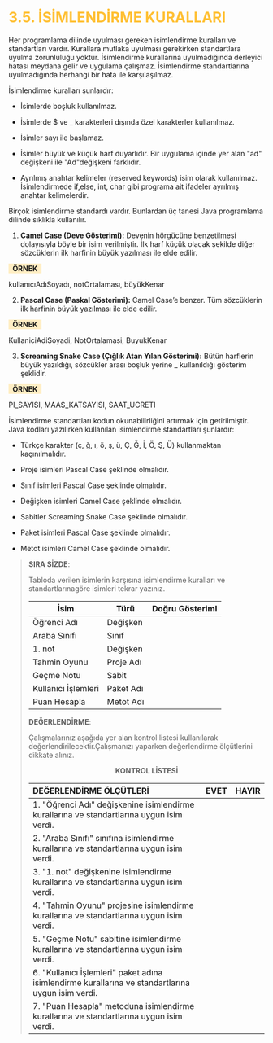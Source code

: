 <h1 style="color:#ffc034">3.5. İSİMLENDİRME KURALLARI</h1>

Her programlama dilinde uyulması gereken isimlendirme kuralları ve standartları vardır. Kurallara mutlaka uyulması gerekirken standartlara uyulma zorunluluğu yoktur. İsimlendirme kurallarına uyulmadığında derleyici hatası meydana gelir ve uygulama çalışmaz. İsimlendirme standartlarına uyulmadığında herhangi bir hata ile karşılaşılmaz. 

İsimlendirme kuralları şunlardır:
* İsimlerde boşluk kullanılmaz.

* İsimlerde $ ve _ karakterleri dışında özel karakterler kullanılmaz.

* İsimler sayı ile başlamaz.

* İsimler büyük ve küçük harf duyarlıdır. Bir uygulama içinde yer alan "ad" değişkeni ile "Ad"değişkeni farklıdır.

* Ayrılmış anahtar kelimeler (reserved keywords) isim olarak kullanılmaz. İsimlendirmede if,else, int, char gibi programa ait ifadeler ayrılmış anahtar kelimelerdir.

Birçok isimlendirme standardı vardır. Bunlardan üç tanesi Java programlama dilinde sıklıkla kullanılır.

1. **Camel Case (Deve Gösterimi):** Devenin hörgücüne benzetilmesi dolayısıyla böyle bir isim verilmiştir. İlk harf küçük olacak şekilde diğer sözcüklerin ilk harfinin büyük yazılması ile elde edilir. 

<span style="font-weight:bold; padding-top:1px; padding-bottom:1px; padding-left:8px; padding-right:8px; background-color:#FFEEC4;">ÖRNEK</span>


kullanıcıAdıSoyadı, notOrtalaması, büyükKenar

2. **Pascal Case (Paskal Gösterimi):** Camel Case’e benzer. Tüm sözcüklerin ilk harfinin büyük yazılması ile elde edilir.

<span style="font-weight:bold; padding-top:1px; padding-bottom:1px; padding-left:8px; padding-right:8px; background-color:#FFEEC4;">ÖRNEK</span>


KullaniciAdiSoyadi, NotOrtalamasi, BuyukKenar

3. **Screaming Snake Case (Çığlık Atan Yılan Gösterimi):** Bütün harflerin büyük yazıldığı, sözcükler arası boşluk yerine _ kullanıldığı gösterim şeklidir.

<span style="font-weight:bold; padding-top:1px; padding-bottom:1px; padding-left:8px; padding-right:8px; background-color:#FFEEC4;">ÖRNEK</span>


PI_SAYISI, MAAS_KATSAYISI, SAAT_UCRETI

İsimlendirme standartları kodun okunabilirliğini artırmak için getirilmiştir. Java kodları yazılırken kullanılan isimlendirme standartları şunlardır:

- Türkçe karakter (ç, ğ, ı, ö, ş, ü, Ç, Ğ, İ, Ö, Ş, Ü) kullanmaktan kaçınılmalıdır.

- Proje isimleri Pascal Case şeklinde olmalıdır.

- Sınıf isimleri Pascal Case şeklinde olmalıdır.

- Değişken isimleri Camel Case şeklinde olmalıdır.

- Sabitler Screaming Snake Case şeklinde olmalıdır.

- Paket isimleri Pascal Case şeklinde olmalıdır.

- Metot isimleri Camel Case şeklinde olmalıdır.

>**SIRA SİZDE**: 
>
>Tabloda verilen isimlerin karşısına isimlendirme kuralları ve standartlarınagöre isimleri tekrar yazınız.
>
>| İsim                | Türü      | Doğru GösterimI |
>| ------------------- | --------- | --------------- |
>| Öğrenci Adı         | Değişken  |
>| Araba Sınıfı        | Sınıf     |
>| 1. not              | Değişken  |
>| Tahmin Oyunu        | Proje Adı |
>| Geçme Notu          | Sabit     |
>| Kullanıcı İşlemleri | Paket Adı |
>| Puan Hesapla        | Metot Adı |
>
>
>**DEĞERLENDİRME**: 
>
>Çalışmalarınız aşağıda yer alan kontrol listesi kullanılarak değerlendirilecektir.Çalışmanızı yaparken değerlendirme ölçütlerini dikkate alınız.
>
><div style="text-align:center;"><b>KONTROL LİSTESİ</b></div>
>
>| DEĞERLENDİRME ÖLÇÜTLERİ                                                                           | EVET | HAYIR |
>| :------------------------------------------------------------------------------------------------- | ---- | ----- |
>| 1. "Öğrenci Adı" değişkenine isimlendirme kurallarına ve standartlarına uygun isim verdi.         |
>| 2. "Araba Sınıfı" sınıfına isimlendirme kurallarına ve standartlarına uygun isim verdi.           |
>| 3. "1. not" değişkenine isimlendirme kurallarına ve standartlarına uygun isim verdi.              |
>| 4. "Tahmin Oyunu" projesine isimlendirme kurallarına ve standartlarına uygun isim verdi.          |
>| 5. "Geçme Notu" sabitine isimlendirme kurallarına ve standartlarına uygun isim verdi.             |
>| 6. "Kullanıcı İşlemleri" paket adına isimlendirme kurallarına ve standartlarına uygun isim verdi. |
>| 7. "Puan Hesapla" metoduna isimlendirme kurallarına ve standartlarına uygun isim verdi.           |